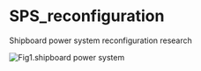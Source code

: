 # SPS_reconfiguration

Shipboard power system  reconfiguration research

![Fig1.shipboard power system](https://github.com/user-attachments/assets/9038152c-0d39-4abe-b427-c63e4ccc54fe)




